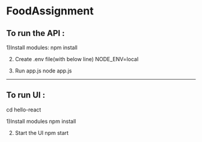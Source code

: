 # FoodAssignment

To run the API :
--------------------------------
1)Install modules:
npm install

2) Create .env file(with below line)
NODE_ENV=local

3) Run app.js
node app.js

-----------------------------------

To run UI :
-----------------------------------
cd hello-react

1)Install modules
npm install

2) Start the UI
npm start
